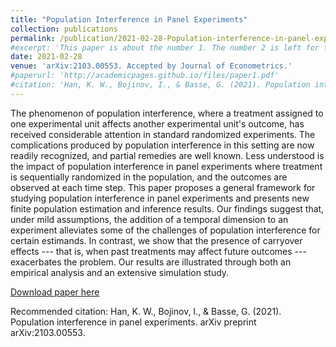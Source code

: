 ```yaml
---
title: "Population Interference in Panel Experiments"
collection: publications
permalink: /publication/2021-02-28-Population-interference-in-panel-experiments
#excerpt: 'This paper is about the number 1. The number 2 is left for future work.'
date: 2021-02-28
venue: 'arXiv:2103.00553. Accepted by Journal of Econometrics.'
#paperurl: 'http://academicpages.github.io/files/paper1.pdf'
#citation: 'Han, K. W., Bojinov, I., & Basse, G. (2021). Population interference in panel experiments. arXiv preprint arXiv:2103.00553.'
---
```


The phenomenon of population interference, where a treatment assigned to one experimental unit affects another experimental unit's outcome, has received considerable attention in standard randomized experiments. The complications produced by population interference in this setting are now readily recognized, and partial remedies are well known. Less understood is the impact of population interference in panel experiments where treatment is sequentially randomized in the population, and the outcomes are observed at each time step. This paper proposes a general framework for studying population interference in panel experiments and presents new finite population estimation and inference results. Our findings suggest that, under mild assumptions, the addition of a temporal dimension to an experiment alleviates some of the challenges of population interference for certain estimands. In contrast, we show that the presence of carryover effects --- that is, when past treatments may affect future outcomes --- exacerbates the problem. Our results are illustrated through both an empirical analysis and an extensive simulation study.

[Download paper here](http://kevinwhan.github.io/files/paper-popinterference.pdf)

Recommended citation: Han, K. W., Bojinov, I., & Basse, G. (2021). Population interference in panel experiments. arXiv preprint arXiv:2103.00553.